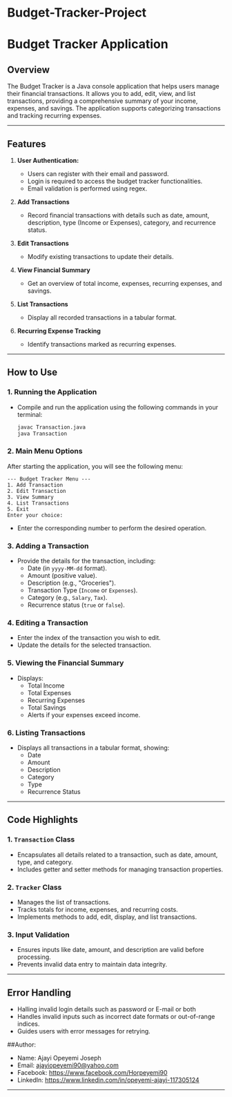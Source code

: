 # Budget-Tracker-Project

# Budget Tracker Application

## Overview

The Budget Tracker is a Java console application that helps users manage their financial transactions. It allows you to add, edit, view, and list transactions, providing a comprehensive summary of your income, expenses, and savings. The application supports categorizing transactions and tracking recurring expenses.

---

## Features

1. **User Authentication:**

   - Users can register with their email and password.
   - Login is required to access the budget tracker functionalities.
   - Email validation is performed using regex.

2. **Add Transactions**  
   - Record financial transactions with details such as date, amount, description, type (Income or Expenses), category, and recurrence status.

3. **Edit Transactions**  
   - Modify existing transactions to update their details.

4. **View Financial Summary**  
   - Get an overview of total income, expenses, recurring expenses, and savings.

5. **List Transactions**  
   - Display all recorded transactions in a tabular format.

6. **Recurring Expense Tracking**  
   - Identify transactions marked as recurring expenses.

---

## How to Use

### 1. Running the Application
- Compile and run the application using the following commands in your terminal:
  ```bash
  javac Transaction.java
  java Transaction
  ```

### 2. Main Menu Options
After starting the application, you will see the following menu:
```
--- Budget Tracker Menu ---
1. Add Transaction
2. Edit Transaction
3. View Summary
4. List Transactions
5. Exit
Enter your choice:
```
- Enter the corresponding number to perform the desired operation.

### 3. Adding a Transaction
- Provide the details for the transaction, including:
  - Date (in `yyyy-MM-dd` format).
  - Amount (positive value).
  - Description (e.g., "Groceries").
  - Transaction Type (`Income` or `Expenses`).
  - Category (e.g., `Salary`, `Tax`).
  - Recurrence status (`true` or `false`).

### 4. Editing a Transaction
- Enter the index of the transaction you wish to edit.
- Update the details for the selected transaction.

### 5. Viewing the Financial Summary
- Displays:
  - Total Income
  - Total Expenses
  - Recurring Expenses
  - Total Savings
  - Alerts if your expenses exceed income.

### 6. Listing Transactions
- Displays all transactions in a tabular format, showing:
  - Date
  - Amount
  - Description
  - Category
  - Type
  - Recurrence Status

---

## Code Highlights
### 1. `Transaction` Class
- Encapsulates all details related to a transaction, such as date, amount, type, and category.
- Includes getter and setter methods for managing transaction properties.

### 2. `Tracker` Class
- Manages the list of transactions.
- Tracks totals for income, expenses, and recurring costs.
- Implements methods to add, edit, display, and list transactions.

### 3. Input Validation
- Ensures inputs like date, amount, and description are valid before processing.
- Prevents invalid data entry to maintain data integrity.

---

## Error Handling
- Halling invalid login details such as password or E-mail or both 
- Handles invalid inputs such as incorrect date formats or out-of-range indices.
- Guides users with error messages for retrying.

##Author: 
- Name: Ajayi Opeyemi Joseph
- Email: ajayiopeyemi90@yahoo.com
- Facebook: https://www.facebook.com/Horpeyemi90
- LinkedIn: https://www.linkedin.com/in/opeyemi-ajayi-117305124
---

